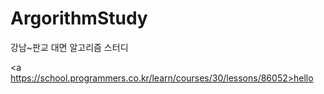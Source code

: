 # ArgorithmStudy
강남~판교 대면 알고리즘 스터디


<a https://school.programmers.co.kr/learn/courses/30/lessons/86052>hello</a>
